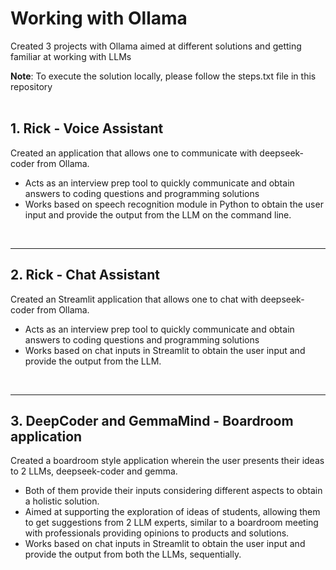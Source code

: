 # Working with Ollama
Created 3 projects with Ollama aimed at different solutions and getting familiar at working with LLMs

**Note**: To execute the solution locally, please follow the steps.txt file in this repository
</br></br>

## 1. Rick - Voice Assistant
Created an application that allows one to communicate with deepseek-coder from Ollama.
<ul>
<li>Acts as an interview prep tool to quickly communicate and obtain answers to coding questions and programming solutions</li>
<li>Works based on speech recognition module in Python to obtain the user input and provide the output from the LLM on the command line.</li>
</ul>
</br>

---
## 2. Rick - Chat Assistant
Created an Streamlit application that allows one to chat with deepseek-coder from Ollama.
<ul>
<li>Acts as an interview prep tool to quickly communicate and obtain answers to coding questions and programming solutions</li>
<li>Works based on chat inputs in Streamlit to obtain the user input and provide the output from the LLM.</li>
</ul>
</br>

---
## 3. DeepCoder and GemmaMind - Boardroom application
Created a boardroom style application wherein the user presents their ideas to 2 LLMs, deepseek-coder and gemma. 
<ul>
<li>Both of them provide their inputs considering different aspects to obtain a holistic solution.</li>
<li>Aimed at supporting the exploration of ideas of students, allowing them to get suggestions from 2 LLM experts, similar to a boardroom meeting with professionals providing opinions to products and solutions.</li>
<li>Works based on chat inputs in Streamlit to obtain the user input and provide the output from both the LLMs, sequentially.</li>
</ul>
